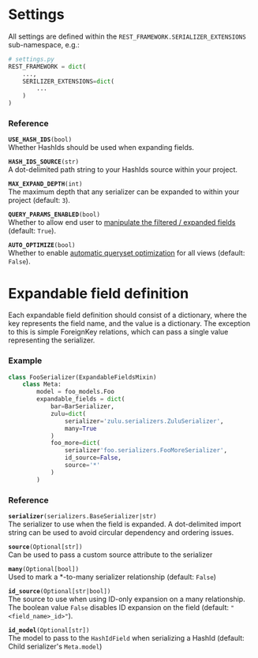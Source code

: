 # Settings
All settings are defined within the `REST_FRAMEWORK.SERIALIZER_EXTENSIONS`
sub-namespace, e.g.:

```py
# settings.py
REST_FRAMEWORK = dict(
    ...,
    SERILIZER_EXTENSIONS=dict(
        ...
    )
)
```

### Reference

**`USE_HASH_IDS`**`(bool)` <br>
Whether HashIds should be used when expanding fields.

**`HASH_IDS_SOURCE`**`(str)` <br>
A dot-delimited path string to your HashIds source within your project.

**`MAX_EXPAND_DEPTH`**`(int)` <br>
The maximum depth that any serializer can be expanded to within your
project (default: `3`).

**`QUERY_PARAMS_ENABLED`**`(bool)` <br>
Whether to allow end user to
[manipulate the filtered / expanded fields](usage-views.md)
(default: `True`).

**`AUTO_OPTIMIZE`**`(bool)` <br>
Whether to enable [automatic queryset optimization](auto-optimizations.md)
for all views (default: `False`).


# Expandable field definition
Each expandable field definition should consist of a dictionary, where the
key represents the field name, and the value is a dictionary. The exception to
this is simple ForeignKey relations, which can pass a single value representing
the serializer.

### Example
```py
class FooSerializer(ExpandableFieldsMixin)
    class Meta:
        model = foo_models.Foo
        expandable_fields = dict(
            bar=BarSerializer,
            zulu=dict(
                serializer='zulu.serializers.ZuluSerializer',
                many=True
            )
            foo_more=dict(
                serializer'foo.serializers.FooMoreSerializer',
                id_source=False,
                source='*'
            )
        )
```


### Reference

**`serializer`**`(serializers.BaseSerializer|str)` <br>
The serializer to use when the field is expanded. A dot-delimited import
string can be used to avoid circular dependency and ordering issues.

**`source`**`(Optional[str])` <br>
Can be used to pass a custom source attribute to the serializer

**`many`**`(Optional[bool])` <br>
Used to mark a *-to-many serializer relationship (default: `False`)

**`id_source`**`(Optional[str|bool])` <br>
The source to use when using ID-only expansion on a many relationship.
The boolean value `False` disables ID expansion on the field
(default: `"<field_name>_id>"`).

**`id_model`**`(Optional[str])` <br>
The model to pass to the `HashIdField` when serializing a HashId
(default: Child serializer's `Meta.model`)
